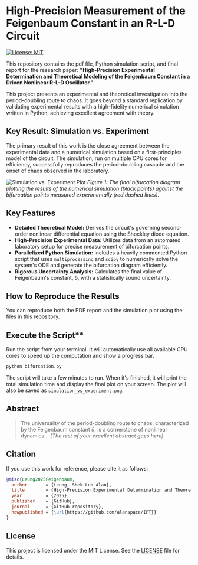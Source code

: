 # High-Precision Measurement of the Feigenbaum Constant in an R-L-D Circuit

[![License: MIT](https://img.shields.io/badge/License-MIT-yellow.svg)](https://opensource.org/licenses/MIT)

This repository contains the pdf file, Python simulation script, and final report for the research paper: **"High-Precision Experimental Determination and Theoretical Modeling of the Feigenbaum Constant in a Driven Nonlinear R-L-D Oscillator."**

This project presents an experimental and theoretical investigation into the period-doubling route to chaos. It goes beyond a standard replication by validating experimental results with a high-fidelity numerical simulation written in Python, achieving excellent agreement with theory.

## Key Result: Simulation vs. Experiment

The primary result of this work is the close agreement between the experimental data and a numerical simulation based on a first-principles model of the circuit. The simulation, run on multiple CPU cores for efficiency, successfully reproduces the period-doubling cascade and the onset of chaos observed in the laboratory.

![Simulation vs. Experiment Plot](simulation_vs_experiment.png)
*Figure 1: The final bifurcation diagram plotting the results of the numerical simulation (black points) against the bifurcation points measured experimentally (red dashed lines).*

## Key Features

*   **Detailed Theoretical Model:** Derives the circuit's governing second-order nonlinear differential equation using the Shockley diode equation.
*   **High-Precision Experimental Data:** Utilizes data from an automated laboratory setup for precise measurement of bifurcation points.
*   **Parallelized Python Simulation:** Includes a heavily commented Python script that uses `multiprocessing` and `scipy` to numerically solve the system's ODE and generate the bifurcation diagram efficiently.
*   **Rigorous Uncertainty Analysis:** Calculates the final value of Feigenbaum's constant, $\delta$, with a statistically sound uncertainty.


## How to Reproduce the Results

You can reproduce both the PDF report and the simulation plot using the files in this repository.


## Execute the Script**

Run the script from your terminal. It will automatically use all available CPU cores to speed up the computation and show a progress bar.

```bash
python bifurcation.py
```

The script will take a few minutes to run. When it's finished, it will print the total simulation time and display the final plot on your screen. The plot will also be saved as `simulation_vs_experiment.png`.

## Abstract

> The universality of the period-doubling route to chaos, characterized by the Feigenbaum constant $\delta$, is a cornerstone of nonlinear dynamics... *(The rest of your excellent abstract goes here)*

## Citation

If you use this work for reference, please cite it as follows:

```bibtex
@misc{Leung2025Feigenbaum,
  author       = {Leung, Shek Lun Alan},
  title        = {High-Precision Experimental Determination and Theoretical Modeling of the Feigenbaum Constant in a Driven Nonlinear R-L-D Oscillator},
  year         = {2025},
  publisher    = {GitHub},
  journal      = {GitHub repository},
  howpublished = {\url{https://github.com/alanspace/IPT}}
}
```

## License

This project is licensed under the MIT License. See the [LICENSE](LICENSE) file for details.